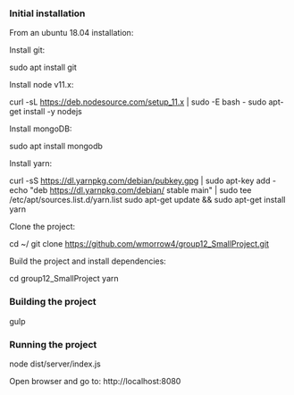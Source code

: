 ### Initial installation

From an ubuntu 18.04 installation:

Install git:

sudo apt install git

Install node v11.x:

curl -sL https://deb.nodesource.com/setup_11.x | sudo -E bash -
sudo apt-get install -y nodejs

Install mongoDB:

sudo apt install mongodb

Install yarn:

curl -sS https://dl.yarnpkg.com/debian/pubkey.gpg | sudo apt-key add -
echo "deb https://dl.yarnpkg.com/debian/ stable main" | sudo tee /etc/apt/sources.list.d/yarn.list
sudo apt-get update && sudo apt-get install yarn

Clone the project:

cd ~/
git clone https://github.com/wmorrow4/group12_SmallProject.git

Build the project and install dependencies:

cd group12_SmallProject
yarn

### Building the project

gulp

### Running the project

node dist/server/index.js

Open browser and go to: http://localhost:8080



